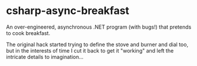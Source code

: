 # csharp-async-breakfast
An over-engineered, asynchronous .NET program (with bugs!) that pretends
to cook breakfast.

The original hack started trying to define the stove and burner and dial
too, but in the interests of time I cut it back to get it "working" and
left the intricate details to imagination...
